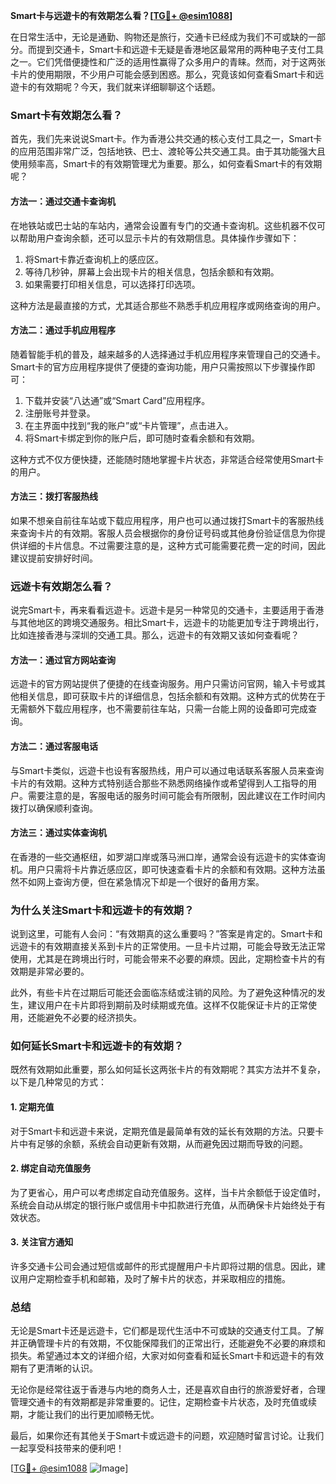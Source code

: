 **Smart卡与远遊卡的有效期怎么看？[[TG💪+ @esim1088](https://t.me/s/esim1088)]**

在日常生活中，无论是通勤、购物还是旅行，交通卡已经成为我们不可或缺的一部分。而提到交通卡，Smart卡和远遊卡无疑是香港地区最常用的两种电子支付工具之一。它们凭借便捷性和广泛的适用性赢得了众多用户的青睐。然而，对于这两张卡片的使用期限，不少用户可能会感到困惑。那么，究竟该如何查看Smart卡和远遊卡的有效期呢？今天，我们就来详细聊聊这个话题。

### Smart卡有效期怎么看？

首先，我们先来说说Smart卡。作为香港公共交通的核心支付工具之一，Smart卡的应用范围非常广泛，包括地铁、巴士、渡轮等公共交通工具。由于其功能强大且使用频率高，Smart卡的有效期管理尤为重要。那么，如何查看Smart卡的有效期呢？

#### 方法一：通过交通卡查询机

在地铁站或巴士站的车站内，通常会设置有专门的交通卡查询机。这些机器不仅可以帮助用户查询余额，还可以显示卡片的有效期信息。具体操作步骤如下：

1. 将Smart卡靠近查询机上的感应区。
2. 等待几秒钟，屏幕上会出现卡片的相关信息，包括余额和有效期。
3. 如果需要打印相关信息，可以选择打印选项。

这种方法是最直接的方式，尤其适合那些不熟悉手机应用程序或网络查询的用户。

#### 方法二：通过手机应用程序

随着智能手机的普及，越来越多的人选择通过手机应用程序来管理自己的交通卡。Smart卡的官方应用程序提供了便捷的查询功能，用户只需按照以下步骤操作即可：

1. 下载并安装“八达通”或“Smart Card”应用程序。
2. 注册账号并登录。
3. 在主界面中找到“我的账户”或“卡片管理”，点击进入。
4. 将Smart卡绑定到你的账户后，即可随时查看余额和有效期。

这种方式不仅方便快捷，还能随时随地掌握卡片状态，非常适合经常使用Smart卡的用户。

#### 方法三：拨打客服热线

如果不想亲自前往车站或下载应用程序，用户也可以通过拨打Smart卡的客服热线来查询卡片的有效期。客服人员会根据你的身份证号码或其他身份验证信息为你提供详细的卡片信息。不过需要注意的是，这种方式可能需要花费一定的时间，因此建议提前安排好时间。

### 远遊卡有效期怎么看？

说完Smart卡，再来看看远遊卡。远遊卡是另一种常见的交通卡，主要适用于香港与其他地区的跨境交通服务。相比Smart卡，远遊卡的功能更加专注于跨境出行，比如连接香港与深圳的交通工具。那么，远遊卡的有效期又该如何查看呢？

#### 方法一：通过官方网站查询

远遊卡的官方网站提供了便捷的在线查询服务。用户只需访问官网，输入卡号或其他相关信息，即可获取卡片的详细信息，包括余额和有效期。这种方式的优势在于无需额外下载应用程序，也不需要前往车站，只需一台能上网的设备即可完成查询。

#### 方法二：通过客服电话

与Smart卡类似，远遊卡也设有客服热线，用户可以通过电话联系客服人员来查询卡片的有效期。这种方式特别适合那些不熟悉网络操作或希望得到人工指导的用户。需要注意的是，客服电话的服务时间可能会有所限制，因此建议在工作时间内拨打以确保顺利查询。

#### 方法三：通过实体查询机

在香港的一些交通枢纽，如罗湖口岸或落马洲口岸，通常会设有远遊卡的实体查询机。用户只需将卡片靠近感应区，即可快速查看卡片的余额和有效期。这种方法虽然不如网上查询方便，但在紧急情况下却是一个很好的备用方案。

### 为什么关注Smart卡和远遊卡的有效期？

说到这里，可能有人会问：“有效期真的这么重要吗？”答案是肯定的。Smart卡和远遊卡的有效期直接关系到卡片的正常使用。一旦卡片过期，可能会导致无法正常使用，尤其是在跨境出行时，可能会带来不必要的麻烦。因此，定期检查卡片的有效期是非常必要的。

此外，有些卡片在过期后可能还会面临冻结或注销的风险。为了避免这种情况的发生，建议用户在卡片即将到期前及时续期或充值。这样不仅能保证卡片的正常使用，还能避免不必要的经济损失。

### 如何延长Smart卡和远遊卡的有效期？

既然有效期如此重要，那么如何延长这两张卡片的有效期呢？其实方法并不复杂，以下是几种常见的方式：

#### 1. 定期充值

对于Smart卡和远遊卡来说，定期充值是最简单有效的延长有效期的方法。只要卡片中有足够的余额，系统会自动更新有效期，从而避免因过期而导致的问题。

#### 2. 绑定自动充值服务

为了更省心，用户可以考虑绑定自动充值服务。这样，当卡片余额低于设定值时，系统会自动从绑定的银行账户或信用卡中扣款进行充值，从而确保卡片始终处于有效状态。

#### 3. 关注官方通知

许多交通卡公司会通过短信或邮件的形式提醒用户卡片即将过期的信息。因此，建议用户定期检查手机和邮箱，及时了解卡片的状态，并采取相应的措施。

### 总结

无论是Smart卡还是远遊卡，它们都是现代生活中不可或缺的交通支付工具。了解并正确管理卡片的有效期，不仅能保障我们的正常出行，还能避免不必要的麻烦和损失。希望通过本文的详细介绍，大家对如何查看和延长Smart卡和远遊卡的有效期有了更清晰的认识。

无论你是经常往返于香港与内地的商务人士，还是喜欢自由行的旅游爱好者，合理管理交通卡的有效期都是非常重要的。记住，定期检查卡片状态，及时充值或续期，才能让我们的出行更加顺畅无忧。

最后，如果你还有其他关于Smart卡或远遊卡的问题，欢迎随时留言讨论。让我们一起享受科技带来的便利吧！

[[TG💪+ @esim1088](https://t.me/s/esim1088) ![Image](https://i.postimg.cc/4NQfJmqS/Snipaste-2025-05-13-00-14-12.png)]